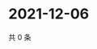 # 2021-12-06

共 0 条

<!-- BEGIN WEIBO -->
<!-- 最后更新时间 Mon Dec 06 2021 21:20:04 GMT+0800 (China Standard Time) -->

<!-- END WEIBO -->
